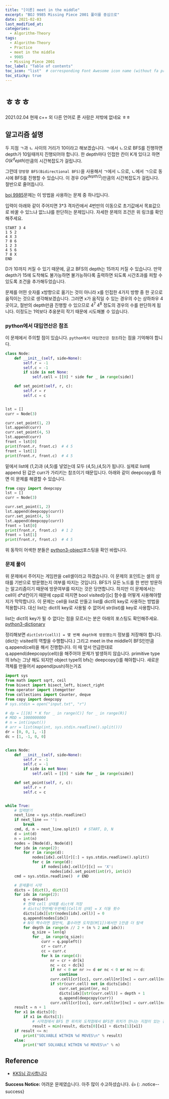 ```yaml
---
title: "[이론] meet in the middle"
excerpt: "BOJ 9985 Missing Piece 2001 풀이를 중심으로"
date: 2021-02-03
last_modified_at:
categories:
  - Algorithm-Theory
tags:
  - Algorithm-Theory
  - Practice
  - meet in the middle
  - 9985
  - Missing Piece 2001
toc_label: "Table of contents"
toc_icon: "list"  # corresponding Font Awesome icon name (without fa prefix)
toc_sticky: true
---
```


# ㅎㅎㅎ

2021.02.04 현재 c++ 외 다른 언어로 푼 사람은 저밖에 없네요 ㅎㅎ  

## 알고리즘 설명

두 지점 ㄱ과 ㄴ 사이의 거리가 10이라고 해보겠습니다. ㄱ에서 ㄴ으로 BFS를 진행하면 depth가 10일때까지 진행되어야 합니다. 한 depth마다 인접한 칸이 K개 있다고 하면 $O(k^depth)$만큼의 시간복잡도가 걸립니다.  

그런데 `양방향 BFS(Bidirectional BFS)`을 사용해서 ㄱ에서 ㄴ으로, ㄴ에서 ㄱ으로 동시에 BFS를 진행할 수 있습니다. 이 경우 $O(k^{depth/2})$만큼의 시간복잡도가 걸립니다. 절반으로 줄어듭니다.  

[boj 9985](https://www.acmicpc.net/problem/9985)문제는 이 방법을 사용하는 문제 중 하나입니다.  

입력이 아래와 같이 주어지면 3*3 격자칸에서 4번만의 이동으로 초기값에서 목표값으로 바꿀 수 있느냐 없느냐를 판단하는 문제입니다. 자세한 문제의 조건은 위 링크를 확인해주세요.  

```
START 3 4
1 5 2
4 X 3
7 8 6
1 2 3
4 5 6
7 8 X
END
```  

D가 10까지 커질 수 있기 때문에, 글고 BFS의 depth는 15까지 커질 수 있습니다. 만약 depth가 15에 도착해도 불가능하면 불가능하다록 출력하면 되도록 시간초과를 피할 수 있도록 조건을 추가해두었습니다.  

문제를 어떤 숫자를 x방향으로 옮기는 것이 아니라 x를 인접한 4가지 방향 중 한 곳으로 움직이는 것으로 생각해보겠습니다. 그러면 x가 움직일 수 있는 경우의 수는 상하좌우 4곳이고, 절반의 depth만큼 진행할 수 있으므로 $4^7~4^8$ 정도의 경우의  수를 판단하게 됩니다. 이정도는 1억보다 추웅분히 작기 때문에 시도해볼 수 있습니다.  

### python에서 대입연산은 참조

이 문제에서 주의할 점이 있습니다. `python에서 대입연산은 참조`라는 점을 기억해야 합니다.  

```python
class Node:
    def __init__(self, side=None):
        self.r = -1
        self.c = -1
        if side is not None:
            self.cell = [[0] * side for _ in range(side)]

    def set_point(self, r, c):
        self.r = r
        self.c = c


lst = []
curr = Node(3)

curr.set_point(1, 2)
lst.append(curr)
curr.set_point(4, 5)
lst.append(curr)
front = lst[0]
print(front.r, front.c)  # 4 5
front = lst[1]
print(front.r, front.c)  # 4 5
```

밑에서 list에 (1,2)과 (4,5)를 넣었는데 모두 (4,5),(4,5)가 됩니다. 실제로 list에 append 된 값은 curr가 가리키는 참조이기 때문입니다. 아래와 같이 deepcopy를 하면 이 문제를 해결할 수 있습니다.  

```python
from copy import deepcopy
lst = []
curr = Node(3)

curr.set_point(1, 2)
lst.append(deepcopy(curr))
curr.set_point(4, 5)
lst.append(deepcopy(curr))
front = lst[0]
print(front.r, front.c)  # 1 2
front = lst[1]
print(front.r, front.c)  # 4 5
```  

위 동작이 어색한 분들은 [python3-object](https://hwanseok-dev.github.io/python/python3-object/)포스팅을 확인 바랍니다.  

### 문제 풀이

위 문제에서 주어지는 게임판을 cell셀이라고 하겠습니다. 이 문제의 포인트는 셀의 상태를 기반으로 방문했는지 여부를 따지는 것입니다. BFS가 모든 노드를 한 번만 방문하는 알고리즘이기 때문에 방문여부를 따지는 것은 당연합니다. 하지만 이 문제에서는 cell이 d*d칸이기 때문에 cpp로 따지면 bool visited[r][c] 함수를 어떻게 사용해야할지가 막막합니다. 이 문제는 cell을 list로 만들고 list를 dict의 key로 사용하는 방법을 적용합니다. 대신 list는 dict의 key로 사용될 수 없어서 str(list)를 key로 사용합니다.  

list는 dict의 key가 될 수 없다는 점을 모르시는 분은 아래의 포스팅도 확인해주세요. [python3-dictionary](https://hwanseok-dev.github.io/python/python3-dictionary/)  

정리해보면 `dict[str(cell)] = 몇 번째 depth에 방문했는지` 정보를 저장해야 합니다.(dict는 visited의 역할을 수행합니다.) 그리고 meet in the middle이 BFS인만큼 q.append(cell)을 해서 진행합니다. 이 때 앞서 언급한대로 q.append(deepcopy(cell))을 해주어야 문제가 발생하지 않습니다. primitive type의 bfs는 그냥 해도 되지만 object type의 bfs는 deepcopy()를 해야합니다. 새로운 객체를 만들어서 append(push)하는거죠  

```python
import sys
from math import sqrt, ceil
from bisect import bisect_left, bisect_right
from operator import itemgetter
from collections import Counter, deque
from copy import deepcopy
# sys.stdin = open("input.txt", "r")

# dp = [[[0] * K for _ in range(C)] for _ in range(R)]
# MOD = 1000000000
# n = int(input())
# arr = list(map(int, sys.stdin.readline().split()))
dr = [0, 0, 1, -1]
dc = [1, -1, 0, 0]


class Node:
    def __init__(self, side=None):
        self.r = -1
        self.c = -1
        if side is not None:
            self.cell = [[0] * side for _ in range(side)]

    def set_point(self, r, c):
        self.r = r
        self.c = c


while True:
    # 입력받기
    next_line = sys.stdin.readline()
    if next_line == '':
        break
    cmd, d, n = next_line.split()  # START, D, N
    d = int(d)
    n = int(n)
    nodes = [Node(d), Node(d)]
    for idx in range(2):
        for r in range(d):
            nodes[idx].cell[r][:] = sys.stdin.readline().split()
            for c in range(d):
                if nodes[idx].cell[r][c] == 'X':
                    nodes[idx].set_point(int(r), int(c))
    cmd = sys.stdin.readline()  # END

    # 문제풀이 시작
    dicts = [dict(), dict()]
    for idx in range(2):
        q = deque()
        # 현재 cell 상태를 dict에 저장
        # dicts[첫번째/두번째][Cell의 상태] = X 이동 횟수
        dicts[idx][str(nodes[idx].cell)] = 0
        q.append(nodes[idx])
        # N이 짝수라면 절반씩, 홀수라면 도착점(M[1])에서만 1만큼 더 탐색
        for depth in range(n // 2 + (n % 2 and idx)):
            q_size = len(q)
            for _ in range(q_size):
                curr = q.popleft()
                cr = curr.r
                cc = curr.c
                for k in range(4):
                    nr = cr + dr[k]
                    nc = cc + dc[k]
                    if nr < 0 or nr >= d or nc < 0 or nc >= d:
                        continue
                    curr.cell[cr][cc], curr.cell[nr][nc] = curr.cell[nr][nc], curr.cell[cr][cc]
                    if str(curr.cell) not in dicts[idx]:
                        curr.set_point(nr, nc)
                        dicts[idx][str(curr.cell)] = depth + 1
                        q.append(deepcopy(curr))
                    curr.cell[cr][cc], curr.cell[nr][nc] = curr.cell[nr][nc], curr.cell[cr][cc]
    result = n + 1
    for x1 in dicts[0]:
        if x1 in dicts[1]:
            # 시작점에서 BFS 한 위치외 도착점에서 BFS한 위치가 만나는 지점이 있는 경우
            result = min(result, dicts[0][x1] + dicts[1][x1])
    if result <= n:
        print("SOLVABLE WITHIN %d MOVES\n" % result)
    else:
        print("NOT SOLVABLE WITHIN %d MOVES\n" % n)
```

##  Reference

- [KKS님 감사합니다](https://m.blog.naver.com/PostView.nhn?blogId=kks227&logNo=221382873753&proxyReferer=https:%2F%2Fwww.google.com%2F)  

**Success Notice:**
어려운 문제였습니다. 아주 많이 수고하셨습니다. :+1:
{: .notice--success}
